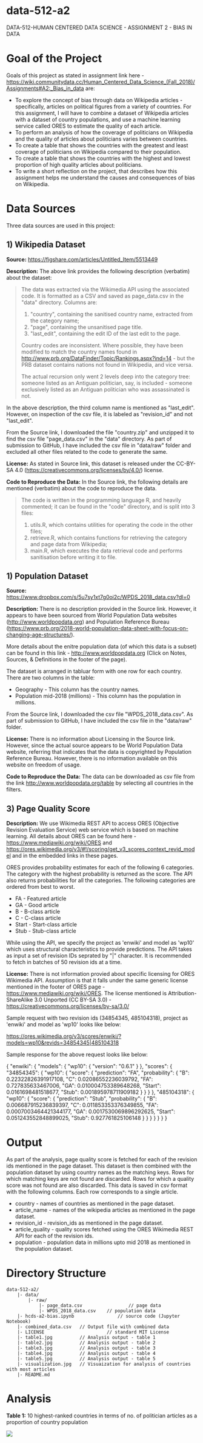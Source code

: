 # data-512-a2
DATA-512-HUMAN CENTERED DATA SCIENCE - ASSIGNMENT 2 - BIAS IN DATA

# Goal of the Project
Goals of this project as stated in assignment link here - https://wiki.communitydata.cc/Human_Centered_Data_Science_(Fall_2018)/Assignments#A2:_Bias_in_data are:

- To explore the concept of bias through data on Wikipedia articles - specifically, articles on political figures from a variety of countries. For this assignment, I will have to combine a dataset of Wikipedia articles with a dataset of country populations, and use a machine learning service called ORES to estimate the quality of each article.
- To perform an analysis of how the coverage of politicians on Wikipedia and the quality of articles about politicians varies between countries.
- To create a table that shows the countries with the greatest and least coverage of politicians on Wikipedia compared to their population.
- To create a table that shows the countries with the highest and lowest proportion of high quality articles about politicians.
- To write a short reflection on the project, that describes how this assignment helps me understand the causes and consequences of bias on Wikipedia.

# Data Sources
Three data sources are used in this project:
## 1) Wikipedia Dataset
**Source:** https://figshare.com/articles/Untitled_Item/5513449

**Description:** The above link provides the following description (verbatim) about the dataset:

> The data was extracted via the Wikimedia API using the associated code. It is formatted as a CSV and saved as page_data.csv in the "data" directory. Columns are:
> 
> 1. "country", containing the sanitised country name, extracted from the category name;
> 2. "page", containing the unsanitised page title.
> 3. "last_edit", containing the edit ID of the last edit to the page.
> 
> Country codes are inconsistent. Where possible, they have been modified to match the country names found in http://www.prb.org/DataFinder/Topic/Rankings.aspx?ind=14 - but the PRB dataset contains nations not found in Wikipedia, and vice versa.
> 
> The actual recursion only went 2 levels deep into the category tree: someone listed as an Antiguan politician, say, is included - someone exclusively listed as an Antiguan politician who was assassinated is not.

In the above description, the third column name is mentioned as "last_edit". However, on inspection of the csv file, it is labeled as "revision_id" and not "last_edit".

From the Source link, I downloaded the file "country.zip" and unzipped it to find the csv file "page_data.csv" in the "data" directory. As part of submission to GitHub, I have included the csv file in "data/raw" folder and excluded all other files related to the code to generate the same.

**License:** As stated in Source link, this dataset is released under the CC-BY-SA 4.0 (https://creativecommons.org/licenses/by/4.0/) license.

**Code to Reproduce the Data:** In the Source link, the following details are mentioned (verbatim) about the code to reproduce the data.

> The code is written in the programming language R, and heavily commented; it can be found in the "code" directory, and is split into 3 files:
> 
> 1. utils.R, which contains utilities for operating the code in the other files;
> 2. retrieve.R, which contains functions for retrieving the category and page data from Wikipedia;
> 3. main.R, which executes the data retrieval code and performs sanitisation before writing it to file.

## 1) Population Dataset
**Source:** https://www.dropbox.com/s/5u7sy1xt7g0oi2c/WPDS_2018_data.csv?dl=0

**Description:**
There is no description provided in the Source link. However, it appears to have been sourced from World Population Data websites (http://www.worldpopdata.org) and Population Reference Bureau (https://www.prb.org/2018-world-population-data-sheet-with-focus-on-changing-age-structures/). 

More details about the enitre population data (of which this data is a subset) can be found in this link - http://www.worldpopdata.org (Click on Notes, Sources, & Definitions in the footer of the page).

The dataset is arranged in tabluar form with one row for each country. There are two columns in the table:
- Geography - This column has the country names.
- Population mid-2018 (millions) - This column has the population in millions.

From the Source link, I downloaded the csv file "WPDS_2018_data.csv". As part of submission to GitHub, I have included the csv file in the "data/raw" folder.

**License:** There is no information about Licensing in the Source link. However, since the actual source appears to be World Population Data website, referring that indicates that the data is copyrighted by Population Reference Bureau. However, there is no information available on this website on freedom of usage.

**Code to Reproduce the Data:** The data can be downloaded as csv file from the link http://www.worldpopdata.org/table by selecting all countries in the filters.

## 3) Page Quality Score
**Description:**
We use Wikimedia REST API to access ORES (Objective Revision Evaluation Service) web service which is based on machine learning. All details about ORES can be found here - https://www.mediawiki.org/wiki/ORES and https://ores.wikimedia.org/v3/#!/scoring/get_v3_scores_context_revid_model and in the embedded links in these pages.

ORES provides probability estimates for each of the following 6 categories. The category with the highest probability is returned as the score. The API also returns probabilities for all the categories. The following categories are ordered from best to worst.

- FA - Featured article
- GA - Good article
- B - B-class article
- C - C-class article
- Start - Start-class article
- Stub - Stub-class article

While using the API, we specify the project as 'enwiki' and model as 'wp10' which uses structural characteristics to provide predictions. The API takes as input a set of revision IDs seprated by "|" character. It is recommended to fetch in batches of 50 revision ids at a time.

**License:** There is not information provied about specific licensing for ORES Wikimedia API. Assumption is that it falls under the same generic license mentioned in the footer of ORES page - https://www.mediawiki.org/wiki/ORES. The license mentioned is Attribution-ShareAlike 3.0 Unported (CC BY-SA 3.0) - https://creativecommons.org/licenses/by-sa/3.0/

Sample request with two revision ids (34854345, 485104318), project as 'enwiki' and model as 'wp10' looks like below:

https://ores.wikimedia.org/v3/scores/enwiki/?models=wp10&revids=34854345|485104318

Sample response for the above request looks like below:

{
  "enwiki": {
    "models": {
      "wp10": {
        "version": "0.6.1"
      }
    },
    "scores": {
      "34854345": {
        "wp10": {
          "score": {
            "prediction": "FA",
            "probability": {
              "B": 0.22322826391917108,
              "C": 0.02086552236039792,
              "FA": 0.727835633467006,
              "GA": 0.010004753389648268,
              "Start": 0.0161698481518677,
              "Stub": 0.001895978711909182
            }
          }
        }
      },
      "485104318": {
        "wp10": {
          "score": {
            "prediction": "Stub",
            "probability": {
              "B": 0.006687915236839397,
              "C": 0.011853353376349855,
              "FA": 0.0007003464421344177,
              "GA": 0.0017530069896292625,
              "Start": 0.051243552848899025,
              "Stub": 0.927761825106148
            }
          }
        }
      }
    }
  }
}

# Output
As part of the analysis, page quality score is fetched for each of the revision ids mentioned in the page dataset. This dataset is then combined with the population dataset by using country names as the matching keys. Rows for which matching keys are not found are discarded. Rows for which a quality score was not found are also discarded. This data is saved in csv format with the following columns. Each row corresponds to a single article.

- country - names of countries as mentioned in the page dataset.
- article_name - names of the wikipedia articles as mentioned in the page dataset.
- revision_id - revision_ids as mentioned in the page dataset.
- article_quality - quality scores fetched using the ORES Wikimedia REST API for each of the revision ids.
- population - population data in millions upto mid 2018 as mentioned in the population dataset.


# Directory Structure
```
data-512-a2/
    |- data/
        |- raw/
            |- page_data.csv 				 // page data
            |- WPDS_2018_data.csv    // population data
    |- hcds-a2-bias.ipynb 				 // source code (Jupyter Notebook)
    |- combined_data.csv   // Output file with combined data
    |- LICENSE 						 // standard MIT License
    |- table1.jpg          // Analysis output - table 1
    |- table2.jpg          // Analysis output - table 2
    |- table3.jpg          // Analysis output - table 3
    |- table4.jpg          // Analysis output - table 4
    |- table5.jpg          // Analysis output - table 5
    |- visualization.jpg   // Visuaization for analysis of countries with most articles
    |- README.md
 ```
 
 # Analysis
 
 **Table 1:** 10 highest-ranked countries in terms of no. of politician articles as a proportion of country population
 
 ![](https://github.com/TejasJagadeesh/data-512-a2/blob/master/table1.jpg)
 
 
